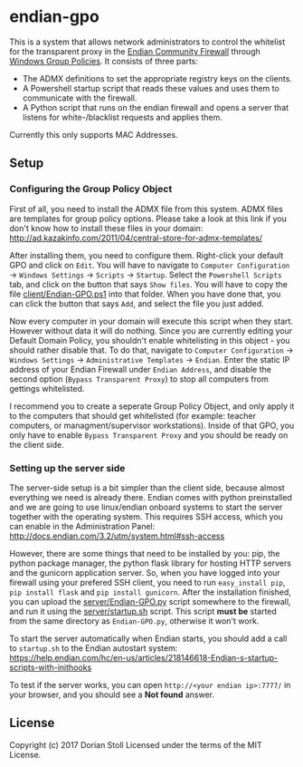 # endian-gpo
This is a system that allows network administrators to control the whitelist for the transparent proxy in the [Endian Community Firewall](https://www.endian.com) through [Windows Group Policies](https://en.wikipedia.org/wiki/Group_Policy).
It consists of three parts:

* The ADMX definitions to set the appropriate registry keys on the clients.
* A Powershell startup script that reads these values and uses them to communicate with the firewall.
* A Python script that runs on the endian firewall and opens a server that listens for white-/blacklist requests and applies them.

Currently this only supports MAC Addresses.

## Setup
### Configuring the Group Policy Object
First of all, you need to install the ADMX file from this system. ADMX files are templates for group policy options. Please take a look at this link if you don't know how to install these files in your domain: http://ad.kazakinfo.com/2011/04/central-store-for-admx-templates/

After installing them, you need to configure them. Right-click your default GPO and click on `Edit`. You will have to navigate to `Computer Configuration` -> `Windows Settings` -> `Scripts` -> `Startup`. Select the `Powershell Scripts` tab, and click on the button that says `Show files`.
You will have to copy the file [client/Endian-GPO.ps1](https://github.com/StollD/endian-gpo/tree/master/client/Endian-GPO.ps1) into that folder. When you have done that, you can click the button that says `Add`, and select the file you just added.

Now every computer in your domain will execute this script when they start. However without data it will do nothing. Since you are currently editing your Default Domain Policy, you shouldn't enable whitelisting in this object - you should rather disable that. To do that, navigate to
`Computer Configuration` -> `Windows Settings` -> `Administrative Templates` -> `Endian`. Enter the static IP address of your Endian Firewall under `Endian Address`, and disable the second option (`Bypass Transparent Proxy`) to stop all computers from gettings whitelisted.

I recommend you to create a seperate Group Policy Object, and only apply it to the computers that should get whitelisted (for example: teacher computers, or managment/supervisor workstations). Inside of that GPO, you only have to enable `Bypass Transparent Proxy` and you should be ready on the client side.

### Setting up the server side
The server-side setup is a bit simpler than the client side, because almost everything we need is already there. Endian comes with python preinstalled and we are going to use linux/endian onboard systems to start the server together with the operating system. This requires SSH access, which you can enable
in the Administration Panel: http://docs.endian.com/3.2/utm/system.html#ssh-access

However, there are some things that need to be installed by you: pip, the python package manager, the python flask library for hosting HTTP servers and the gunicorn application server. So, when you have logged into your firewall using your prefered SSH client, you need to run `easy_install pip`, `pip install flask` and `pip install gunicorn`. 
After the installation finished, you can upload the [server/Endian-GPO.py](https://github.com/StollD/endian-gpo/tree/master/server/Endian-GPO.py) script somewhere to the firewall, and run it using the [server/startup.sh](https://github.com/StollD/endian-gpo/tree/master/server/startup.sh) 
script. This script **must be** started from the same directory as `Endian-GPO.py`, otherwise it won't work.

To start the server automatically when Endian starts, you should add a call to `startup.sh` to the Endian autostart system: https://help.endian.com/hc/en-us/articles/218146618-Endian-s-startup-scripts-with-inithooks

To test if the server works, you can open `http://<your endian ip>:7777/` in your browser, and you should see a **Not found** answer.

## License
Copyright (c) 2017 Dorian Stoll
Licensed under the terms of the MIT License.
